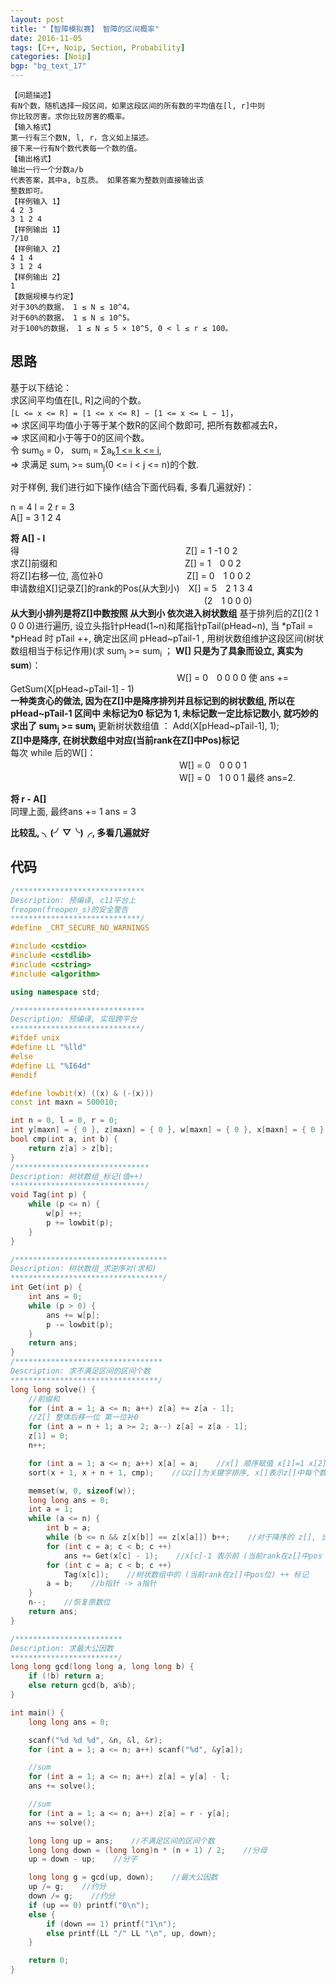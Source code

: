 ```yaml
---
layout: post
title: "【智障模拟赛】 智障的区间概率"
date: 2016-11-05
tags: [C++, Noip, Section, Probability]
categories: [Noip]
bgp: "bg_text_17"
---
```


```
【问题描述】
有N个数，随机选择一段区间，如果这段区间的所有数的平均值在[l, r]中则
你比较厉害。求你比较厉害的概率。
【输入格式】
第一行有三个数N, l, r，含义如上描述。
接下来一行有N个数代表每一个数的值。
【输出格式】
输出一行一个分数a/b
代表答案，其中a, b互质。 如果答案为整数则直接输出该
整数即可。
【样例输入 1】
4 2 3
3 1 2 4
【样例输出 1】
7/10
【样例输入 2】
4 1 4
3 1 2 4
【样例输出 2】
1
【数据规模与约定】
对于30%的数据， 1 ≤ N ≤ 10^4。
对于60%的数据， 1 ≤ N ≤ 10^5。
对于100%的数据， 1 ≤ N ≤ 5 × 10^5, 0 < l ≤ r ≤ 100。
```

## 思路

基于以下结论：  
求区间平均值在[L, R]之间的个数。  
`[L <= x <= R] = [1 <= x <= R] − [1 <= x <= L − 1]`，  
=> 求区间平均值小于等于某个数R的区间个数即可, 把所有数都减去R，  
=> 求区间和小于等于0的区间个数。  
令 sum<sub>0</sub> = 0， sum<sub>i</sub> = ∑a<sub>k</sub>[1 <= k <= i](前缀和),  
=> 求满足 sum<sub>i</sub> >= sum<sub>j</sub>(0 <= i < j <= n)的个数.  

对于样例, 我们进行如下操作(结合下面代码看, 多看几遍就好)：  

n = 4 l = 2 r = 3  
A[] = 3 1 2 4  

**将 A[] - l**  
得　　　　　　　　　　　　　　　　　　　Z[] = 1 -1 0 2  
求Z[]前缀和　　　　　　　　　　　　　　&nbsp;&nbsp;Z[] = 1　0 0 2  
将Z[]右移一位, 高位补0　　　　　　　　　&nbsp;&nbsp;Z[] = 0　1 0 0 2  
申请数组X[]记录Z[]的rank的Pos(从大到小)　X[] = 5　2 1 3 4  
　　　　　　　　　　　　　　　　　　　　　&nbsp;&nbsp;&nbsp;&nbsp;(2　1 0 0 0)  
**从大到小排列是将Z[]中数按照 从大到小 依次进入树状数组**
基于排列后的Z[](2 1 0 0 0)进行遍历, 设立头指针pHead(1~n)和尾指针pTail(pHead~n), 当 *pTail = *pHead 时 pTail ++, 确定出区间 pHead~pTail-1 , 用树状数组维护这段区间(树状数组相当于标记作用)(求 sum<sub>j</sub> >= sum<sub>i</sub> ； **W[] 只是为了具象而设立, 真实为 sum**)：  
　　　　　　　　　　　　　　　　　　　W[] = 0　0 0 0 0
使 ans += GetSum(X[pHead~pTail-1] - 1)  
**一种类贪心的做法, 因为在Z[]中是降序排列并且标记到的树状数组, 所以在 pHead~pTail-1 区间中 未标记为0 标记为 1, 未标记数一定比标记数小, 就巧妙的求出了 sum<sub>j</sub> >= sum<sub>i</sub>**
更新树状数组值 ： Add(X[pHead~pTail-1], 1);  
**Z[]中是降序, 在树状数组中对应(当前rank在Z[]中Pos)标记**  
每次 while 后的W[]：  
　　　　　　　　　　　　　　　　　　　 W[] = 0　0 0 0 1  
　　　　　　　　　　　　　　　　　　　 W[] = 0　1 0 0 1
最终 ans=2.  

**将 r - A[]**  
同理上面, 最终ans += 1 ans = 3  

**比较乱, ╮(╯▽╰)╭, 多看几遍就好**  

## 代码

```c++
/*****************************
Description: 预编译, c11平台上
freopen(freopen_s)的安全警告
*****************************/
#define _CRT_SECURE_NO_WARNINGS

#include <cstdio>
#include <cstdlib>
#include <cstring>
#include <algorithm>

using namespace std;

/*****************************
Description: 预编译, 实现跨平台
*****************************/
#ifdef unix
#define LL "%lld"
#else
#define LL "%I64d"
#endif

#define lowbit(x) ((x) & (-(x)))
const int maxn = 500010;

int n = 0, l = 0, r = 0;
int y[maxn] = { 0 }, z[maxn] = { 0 }, w[maxn] = { 0 }, x[maxn] = { 0 };
bool cmp(int a, int b) {
	return z[a] > z[b];
}
/******************************
Description: 树状数组_标记(值++)
******************************/
void Tag(int p) {
	while (p <= n) {
		w[p] ++;
		p += lowbit(p);
	}
}

/**********************************
Description: 树状数组_求逆序对(求和)
**********************************/
int Get(int p) {
	int ans = 0;
	while (p > 0) {
		ans += w[p];
		p -= lowbit(p);
	}
	return ans;
}
/*********************************
Description: 求不满足区间的区间个数
*********************************/
long long solve() {
	//前缀和
	for (int a = 1; a <= n; a++) z[a] += z[a - 1];
	//Z[] 整体后移一位 第一位补0
	for (int a = n + 1; a >= 2; a--) z[a] = z[a - 1];
	z[1] = 0;
	n++;

	for (int a = 1; a <= n; a++) x[a] = a;    //x[] 顺序赋值 x[1]=1 x[2]=2 ... 
	sort(x + 1, x + n + 1, cmp);    //以z[]为关键字排序, x[]表示z[]中每个数的rank(从大到小), 即 Z[X[1]] 为最大数, Z[X[2]] 次之 ...

	memset(w, 0, sizeof(w));
	long long ans = 0;
	int a = 1;
	while (a <= n) {
		int b = a;
		while (b <= n && z[x[b]] == z[x[a]]) b++;    //对于降序的 z[], 当 后面移动数=前面固定数 时, b++ 确定区间
		for (int c = a; c < b; c ++) 
			ans += Get(x[c] - 1);    //x[c]-1 表示前 (当前rank在z[]中pos - 1) 位 获取比当前数大的数的个数
		for (int c = a; c < b; c ++)
			Tag(x[c]);    //树状数组中的 (当前rank在z[]中pos位) ++ 标记
		a = b;    //b指针 -> a指针
	}
	n--;    //恢复原数位
	return ans;
}

/************************
Description: 求最大公因数
************************/
long long gcd(long long a, long long b) {
	if (!b) return a;
	else return gcd(b, a%b);
}

int main() {
	long long ans = 0;

	scanf("%d %d %d", &n, &l, &r);
	for (int a = 1; a <= n; a++) scanf("%d", &y[a]);

	//sum
	for (int a = 1; a <= n; a++) z[a] = y[a] - l;
	ans += solve();

	//sum
	for (int a = 1; a <= n; a++) z[a] = r - y[a];
	ans += solve();

	long long up = ans;    //不满足区间的区间个数
	long long down = (long long)n * (n + 1) / 2;    //分母
	up = down - up;    //分子

	long long g = gcd(up, down);    //最大公因数
	up /= g;    //约分
	down /= g;    //约分
	if (up == 0) printf("0\n");
	else {
		if (down == 1) printf("1\n");
		else printf(LL "/" LL "\n", up, down);
	}

	return 0;
}
```
